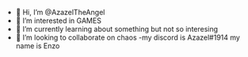 - 👋 Hi, I’m @AzazelTheAngel
- 👀 I’m interested in GAMES
- 🌱 I’m currently learning about something but not so interesing
- 💞️ I’m looking to collaborate on chaos
-my discord is Azazel#1914
my name is Enzo
